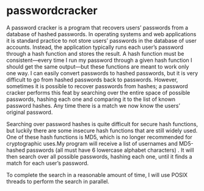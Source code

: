 # passwordcracker

A password cracker is a program that recovers users’ passwords from a database of hashed passwords. 
In operating systems and web applications it is standard practice to not store users’ passwords in the database of user accounts. 
Instead, the application typically runs each user’s password through a hash function and stores the result. 
A hash function must be consistent—every time I run my password through a given hash function I should get the same output—but these functions are meant to work only one way. 
I can easily convert passwords to hashed passwords, but it is very difficult to go from hashed passwords back to passwords.
However, sometimes it is possible to recover passwords from hashes; a password cracker performs this feat by searching over the entire space of possible passwords, hashing each one and comparing it to the list of known password hashes. Any time there is a match we now know the users’ original password.

Searching over password hashes is quite difficult for secure hash functions, but luckily there are some insecure hash functions that are still widely used. One of these hash functions is MD5, which is no longer recommended for cryptographic uses.My program will receive a list of usernames and MD5-hashed passwords (all must have 6 lowercase alphabet characters) . It will then search over all possible passwords, hashing each one, until it finds a match for each user’s password. 

 To complete the search in a reasonable amount of time, I will use POSIX threads to perform the search in parallel. 
